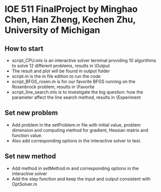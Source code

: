 # IOE 511 FinalProject by Minghao Chen, Han Zheng, Kechen Zhu, University of Michigan

## How to start
* script_CPU.mlx is an interactive solver terminal providing 10 algorithms to solve 12 different problems, results in \Output
* The result and plot will be found in output folder
* script.m is the m file edition to run the code
* script_BFGS_rosen.m is for our favorite BFGS running on the Rosenbrock problem, results in \Favorite
* script_line_search.mlx is to investigate the big question: how the parameter affect the line search method, results in \Experiment

## Set new problem
* Add problem in the setProblem.m file with initial value, problem dimension and computing method for gradient, Hessian matrix and function value.
* Also add corresponding options in the interactive solver to test.

## Set new method
* Add method in setMethod.m and corresponding options in the interactive solver
* Add the step function and keep the input and output consistent with OptSolver.m

